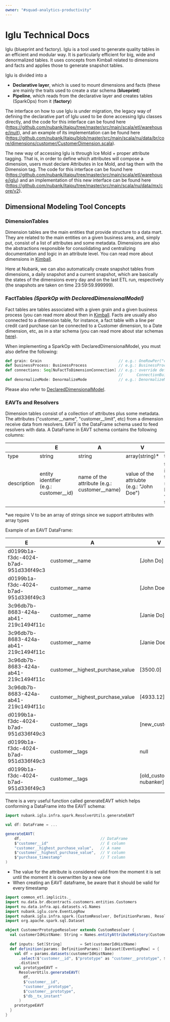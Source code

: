 ```yaml
---
owner: "#squad-analytics-productivity"
---
```


# Iglu Technical Docs

Iglu (blueprint and factory). 
Iglu is a tool used to generate quality tables in an efficient and modular way. 
It is particularly efficient for big, wide and denormalized tables. 
It uses concepts from Kimball related to dimensions and facts and 
applies those to generate snapshot tables.

Iglu is divided into a 
- **Declarative layer**, which is used to mount dimensions and facts 
(these are mainly the traits used to create a star schema (**blueprint**)
- **Pipeline**, which reads from the declarative layer and creates tables (SparkOps) from it (**factory**)

The interface on how to use Iglu is under migration, 
the legacy way of defining the declarative part of Iglu used to be done 
accessing Iglu classes directly, and the code for this interface can be found here 
(https://github.com/nubank/itaipu/tree/master/src/main/scala/etl/warehouse/inuit), 
and an example of its implementation can be found here 
(https://github.com/nubank/itaipu/blob/master/src/main/scala/nu/data/br/core/dimensions/customer/CustomerDimension.scala). 

The new way of accessing Iglu is through Ice Mold + proper attribute tagging. 
That is, in order to define which attributes will compose a dimension, 
users must declare Attributes in Ice Mold, and tag them with the Dimension tag. 
The code for this interface can be found here 
(https://github.com/nubank/itaipu/tree/master/src/main/scala/etl/warehouse/iglu) 
and an implementation of this new interface can be found here 
(https://github.com/nubank/itaipu/tree/master/src/main/scala/nu/data/mx/core/v2). 

## Dimensional Modeling Tool Concepts

### DimensionTables

Dimension tables are the main entities that provide structure to a data mart. They are related to the main
entities on a given business area, and, simply put, consist of a list of attributes and some metadata. 
Dimensions are also the abstractions responsible for consolidating and centralizing documentation and logic in an attribute level.
You can read more
about dimensions in [Kimball](https://www.kimballgroup.com/data-warehouse-business-intelligence-resources/kimball-techniques/dimensional-modeling-techniques/dimension-table-structure#).

Here at Nubank, we can also automatically create snapshot tables from dimensions, a daily snapshot and a current snapshot, which are basically the
states of the dimensions every day and on the last ETL run, respectively (the snapshots are taken on time 23:59:59.999999). 

### FactTables _(SparkOp with DeclaredDimensionalModel)_
Fact tables are tables associated with a given grain and a given business process (you can read more about then in [Kimball](https://www.kimballgroup.com/data-warehouse-business-intelligence-resources/kimball-techniques/dimensional-modeling-techniques/fact-table-structure).
Facts are usually also connected to a dimension table, for instance, a fact table with a line per credit card purchase can be connected to a Customer dimension, to a Date dimension, etc, as in a star schema (you can read more about star schemas [here](https://en.wikipedia.org/wiki/Star_schema)).

When implementing a SparkOp with DeclaredDimensionalModel, you must also define the following:
```scala
def grain: Grain                                  // e.g.: OneRowPer("customer__id", "date")
def businessProcess: BusinessProcess              // e.g.: BusinessProcess("purchase-event")
def connections: Seq[NuFactToDimensionConnection] // e.g.: override def connections: Seq[NuFactToDimensionConnection] = Seq(
                                                  //      ConnectionBuilder.connectToCurrentState(CustomerDimension, AttributeSelector.All, joinKey = "customer__id"))
def denormalizeMode: DenormalizeMode              // e.g.: DenormalizeMode.Off
```

Please also refer to [DeclaredDimensionalModel](https://github.com/nubank/itaipu/blob/master/src/main/scala/etl/warehouse/DeclaredDimensionalModel.scala).


### EAVTs and Resolvers
Dimension tables consist of a collection of attributes plus some metadata. 
The attributes ("customer__name", "customer__limit", etc) from a dimension receive data from resolvers.
EAVT is the DataFrame schema used to feed resolvers with data. 
A DataFrame in EAVT schema contains the following columns:

|   | E  | A  | V  |  T |
|---|---|---|---|---|
| type  |  string | string  |  array(string)* |   timestamp|
|  description |  entity identifier (e.g.: customer__id) |  name of the attribute (e.g.: customer__name) | value of the attriubte (e.g.: "John Doe")  |  timestamp in which that value started being valid for that entity |

\*we require V to be an array of strings since we support attributes with array types

Example of an EAVT DataFrame:

| E  | A  | V  |  T |
|---|---|---|---|
|   d0199b1a-f3dc-4024-b7ad-951d336f49c3 | customer__name  |  [John Do] |   2020-01-01 10:05:23|
|   d0199b1a-f3dc-4024-b7ad-951d336f49c3 | customer__name  |  [John Doe] |   2020-01-01 10:10:04|
|   3c96db7b-8683-424a-ab41-219c1494f11c | customer__name  |  [Janie Do] |   2020-01-10 23:15:30|
|   3c96db7b-8683-424a-ab41-219c1494f11c | customer__name  |  [Janie Doe] |   2020-01-11 01:15:12|
|   3c96db7b-8683-424a-ab41-219c1494f11c | customer__highest_purchase_value  |  [3500.0] |   2020-01-14 03:11:22|
|   3c96db7b-8683-424a-ab41-219c1494f11c | customer__highest_purchase_value  |  [4933.12] |   2020-04-29 13:00:04|
|   d0199b1a-f3dc-4024-b7ad-951d336f49c3 | customer__tags  |  [new_customer] |   2020-01-14 03:11:22|
|   d0199b1a-f3dc-4024-b7ad-951d336f49c3 | customer__tags  |  null |   2020-01-20 03:11:22|
|   d0199b1a-f3dc-4024-b7ad-951d336f49c3 | customer__tags  |  [old_customer, nubanker] |   2020-01-20 03:11:24|

There is a very useful function called generateEAVT which helps conforming a DataFrame into the EAVT schema:
```scala
import nubank.iglu.infra.spark.ResolverUtils.generateEAVT

val df: DataFrame = ...

generateEAVT(
    df,                                   // DataFrame
    $"customer__id"                       // E column
    "customer__highest_purchase_value",   // A name
    $"customer__highest_purchase_value",  // V column
    $"purchase_timestamp"                 // T column
)
```
- The value for the attribute is considered valid from the moment it is set until the moment it is overwritten by a new one
- When creating an EAVT dataframe, be aware that it should be valid for every timestamp


```scala
import common_etl.implicits._
import nu.data.br.dbcontracts.customers.entities.Customers
import nu.data.infra.api.datasets.v1.Names
import nubank.iglu.core.EventLogRow
import nubank.iglu.infra.spark.{CustomResolver, DefinitionParams, ResolverUtils}
import org.apache.spark.sql.Dataset

object CustomerPrototypeResolver extends CustomResolver {
  val customerIdHistName: String = Names.entityAttributeHistory(Customers, "customer__id")
  
  def inputs: Set[String]        = Set(customerIdHistName)
  def definition(params: DefinitionParams): Dataset[EventLogRow] = {
    val df = params.datasets(customerIdHistName)
      .select($"customer__id", $"prototype" as "customer__prototype", $"db__tx_instant")
      .distinct
    val prototypeEAVT =
      ResolverUtils.generateEAVT(
        df,
        $"customer__id",
        "customer__prototype",
        $"customer__prototype",
        $"db__tx_instant"
      )
    prototypeEAVT
  }
}
```

